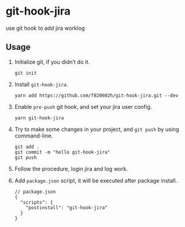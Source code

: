 # git-hook-jira

use git hook to add jira worklog

## Usage

1. Initialize git, if you didn’t do it.
   ```
   git init
   ```
2. Install `git-hook-jira`.
   ```
   yarn add https://github.com/f820602h/git-hook-jira.git --dev
   ```
3. Enable `pre-push` git hook, and set your jira user config.
   ```
   yarn git-hook-jira
   ```
4. Try to make some changes in your project, and `git push` by using command-line.
   ```
   git add .
   git commit -m "hello git-hook-jira"
   git push
   ```
5. Follow the procedure, login jira and log work.

6. Add `package.json` script, it will be executed after package install.
   ```
   // package.json
   {
     "scripts": {
       "postinstall": "git-hook-jira"
     }
   }
   ```

